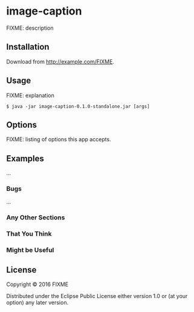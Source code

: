 # image-caption

FIXME: description

## Installation

Download from http://example.com/FIXME.

## Usage

FIXME: explanation

    $ java -jar image-caption-0.1.0-standalone.jar [args]

## Options

FIXME: listing of options this app accepts.

## Examples

...

### Bugs

...

### Any Other Sections
### That You Think
### Might be Useful

## License

Copyright © 2016 FIXME

Distributed under the Eclipse Public License either version 1.0 or (at
your option) any later version.
